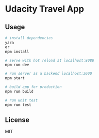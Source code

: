 # Udacity Travel App

## Usage

``` bash
# install dependencies
yarn
or
npm install

# serve with hot reload at localhost:8080
npm run dev

# run server as a backend localhost:3000
npm start

# build app for production
npm run build

# run unit test
npm run test
```

## License

MIT
